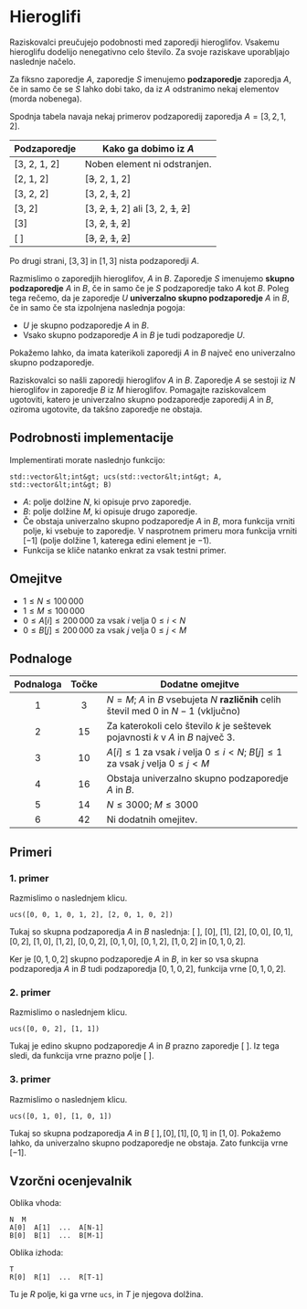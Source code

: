 # Hieroglifi

Raziskovalci preučujejo podobnosti med zaporedji hieroglifov.
Vsakemu hieroglifu dodelijo nenegativno celo število.
Za svoje raziskave uporabljajo naslednje načelo.

Za fiksno zaporedje $A$,
 zaporedje $S$ imenujemo **podzaporedje** zaporedja $A$,
 če in samo če se $S$ lahko dobi
 tako, da iz $A$ odstranimo nekaj elementov (morda nobenega).

Spodnja tabela navaja nekaj primerov podzaporedij zaporedja $A = [3, 2, 1, 2]$.

| Podzaporedje    | Kako ga dobimo iz $A$ |
|----------------|---------------------------------|
| [3, 2, 1, 2] | Noben element ni odstranjen.
| [2, 1, 2]     | [<s>3</s>, 2, 1, 2]
| [3, 2, 2]     | [3, 2, <s>1</s>, 2]
| [3, 2]         | [3, <s>2</s>, <s>1</s>, 2] ali [3, 2, <s>1</s>, <s>2</s>]
| [3]             | [3, <s>2</s>, <s>1</s>, <s>2</s>]
| [ ]              | [<s>3</s>, <s>2</s>, <s>1</s>, <s>2</s>]

Po drugi strani, $[3, 3]$ in $[1, 3]$ nista podzaporedji $A$.

Razmislimo o zaporedjih hieroglifov, $A$ in $B$.
Zaporedje $S$ imenujemo **skupno podzaporedje** $A$ in $B$,
 če in samo če je $S$ podzaporedje tako $A$ kot $B$.
Poleg tega rečemo, da je zaporedje $U$ **univerzalno skupno podzaporedje** $A$ in $B$,
 če in samo če sta izpolnjena naslednja pogoja:
* $U$ je skupno podzaporedje $A$ in $B$.
* Vsako skupno podzaporedje $A$ in $B$ je tudi podzaporedje $U$.

Pokažemo lahko, da imata katerikoli zaporedji $A$ in $B$
 največ eno univerzalno skupno podzaporedje.

Raziskovalci so našli zaporedji hieroglifov $A$ in $B$.
Zaporedje $A$ se sestoji iz $N$ hieroglifov
 in zaporedje $B$ iz $M$ hieroglifov.
Pomagajte raziskovalcem ugotoviti,
 katero je univerzalno skupno podzaporedje zaporedij $A$ in $B$,
 oziroma ugotovite, da takšno zaporedje ne obstaja.

## Podrobnosti implementacije

Implementirati morate naslednjo funkcijo:

```
std::vector&lt;int&gt; ucs(std::vector&lt;int&gt; A, std::vector&lt;int&gt; B)
```

* $A$: polje dolžine $N$, ki opisuje prvo zaporedje.
* $B$: polje dolžine $M$, ki opisuje drugo zaporedje.
* Če obstaja univerzalno skupno podzaporedje $A$ in $B$,
   mora funkcija vrniti polje, ki vsebuje to zaporedje.
  V nasprotnem primeru mora funkcija vrniti $[-1]$
   (polje dolžine $1$, katerega edini element je $-1$).
* Funkcija se kliče natanko enkrat za vsak testni primer.

## Omejitve

* $1 \leq N \leq 100\,000$
* $1 \leq M \leq 100\,000$
* $0 \leq A[i] \leq 200\,000$ za vsak $i$ velja $0 \leq i < N$
* $0 \leq B[j] \leq 200\,000$ za vsak $j$ velja $0 \leq j < M$

## Podnaloge

| Podnaloga | Točke  | Dodatne omejitve |
| :-----: | :----: | ---------------------- |
| 1       | $3$    | $N = M$; $A$ in $B$ vsebujeta $N$ **različnih** celih števil med $0$ in $N-1$ (vključno)
| 2       | $15$   | Za katerokoli celo število $k$ je seštevek pojavnosti $k$ v $A$ in $B$ največ $3$.
| 3       | $10$   | $A[i] \leq 1$ za vsak $i$ velja $0 \leq i < N$; $B[j] \leq 1$ za vsak $j$ velja $0 \leq j < M$
| 4       | $16$   | Obstaja univerzalno skupno podzaporedje $A$ in $B$.
| 5       | $14$   | $N \leq 3000$; $M \leq 3000$
| 6       | $42$   | Ni dodatnih omejitev.


## Primeri

### 1. primer 

Razmislimo o naslednjem klicu.

```
ucs([0, 0, 1, 0, 1, 2], [2, 0, 1, 0, 2])
```

Tukaj so skupna podzaporedja $A$ in $B$ naslednja:
 $[\ ]$, $[0]$, $[1]$, $[2]$, $[0, 0]$, $[0, 1]$, $[0, 2]$, $[1, 0]$, $[1, 2]$, $[0, 0, 2]$, $[0, 1, 0]$, $[0, 1, 2]$, $[1, 0, 2]$ in $[0, 1, 0, 2]$.

Ker je $[0, 1, 0, 2]$ skupno podzaporedje $A$ in $B$, in
 ker so vsa skupna podzaporedja $A$ in $B$ tudi podzaporedja $[0, 1, 0, 2]$,
 funkcija vrne $[0, 1, 0, 2]$.

### 2. primer

Razmislimo o naslednjem klicu.

```
ucs([0, 0, 2], [1, 1])
```

Tukaj je edino skupno podzaporedje $A$ in $B$ prazno zaporedje $[\ ]$.
Iz tega sledi, da funkcija vrne prazno polje $[\ ]$.

### 3. primer

Razmislimo o naslednjem klicu.
```
ucs([0, 1, 0], [1, 0, 1])
```

Tukaj so skupna podzaporedja $A$ in $B$
 $[\ ], [0], [1], [0, 1]$ in $[1, 0]$.
Pokažemo lahko, da univerzalno skupno podzaporedje ne obstaja.
Zato funkcija vrne $[-1]$.

## Vzorčni ocenjevalnik

Oblika vhoda:

```
N  M
A[0]  A[1]  ...  A[N-1]
B[0]  B[1]  ...  B[M-1]
```



Oblika izhoda:

```
T
R[0]  R[1]  ...  R[T-1]
```

Tu je $R$ polje, ki ga vrne `ucs`, in $T$ je njegova dolžina.